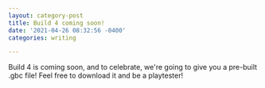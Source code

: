 ```yaml
---
layout: category-post
title: Build 4 coming soon!
date: '2021-04-26 08:32:56 -0400'
categories: writing

---
```

Build 4 is coming soon, and to celebrate, we're going to give you a pre-built .gbc file! Feel free to download it and be a playtester!